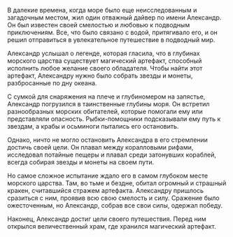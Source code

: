 В далекие времена, когда море было еще неисследованным и загадочным местом, жил один отважный дайвер по имени Александр. Он был известен своей смелостью и любовью к подводным приключениям. Все, что было связано с водой, притягивало его, и он решил отправиться в увлекательное путешествие в подводный мир.

Александр услышал о легенде, которая гласила, что в глубинах морского царства существует магический артефакт, способный исполнить любое желание своего обладателя. Чтобы найти этот артефакт, Александру нужно было собрать звезды и монеты, разбросанные по дну океана.

С сумкой для снаряжения на плече и глубиномером на запястье, Александр погрузился в таинственные глубины моря. Он встретил разнообразных морских обитателей, которые помогали ему или представляли опасность. Рыбки-помощники подсказывали ему путь к звездам, а крабы и осьминоги пытались его остановить.

Однако, ничто не могло остановить Александра в его стремлении достичь своей цели. Он плавал между коралловыми рифами, исследовал потайные пещеры и плавал среди затонувших кораблей, всегда собирая звезды и монеты на своем пути.

Но самое сложное испытание ждало его в самом глубоком месте морского царства. Там, во тьме и бездне, обитал огромный и страшный кракен, считавшийся стражем артефакта. Александру пришлось сразиться с ним, проявив всю свою смелость и силу. Сражение было ожесточенным, но Александр, собрав все свои силы, одержал победу.

Наконец, Александр достиг цели своего путешествия. Перед ним открылся величественный храм, где хранился магический артефакт.
